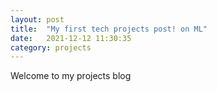 ```yaml
---
layout: post
title:  "My first tech projects post! on ML"
date:   2021-12-12 11:30:35 
category: projects
---
```


Welcome to my projects blog